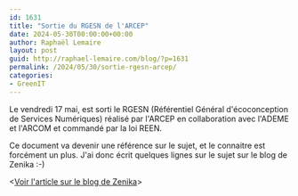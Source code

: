 ```yaml
---
id: 1631
title: "Sortie du RGESN de l'ARCEP"
date: 2024-05-30T00:00:00+00:00
author: Raphaël Lemaire
layout: post
guid: http://raphael-lemaire.com/blog/?p=1631
permalink: /2024/05/30/sortie-rgesn-arcep/
categories:
- GreenIT
---
```

Le vendredi 17 mai, est sorti le RGESN (Référentiel Général d'écoconception de Services Numériques) réalisé par l'ARCEP
en collaboration avec l'ADEME et l'ARCOM et commandé par la loi REEN.

Ce document va devenir une référence sur le sujet, et le connaitre est forcément un plus. J'ai donc écrit quelques 
lignes sur le sujet sur le blog de Zenika :-)

<[Voir l'article sur le blog de Zenika](https://blog.zenika.com/2024/05/29/sortie-du-referentiel-general-decoconception-de-services-numeriques-de-larcep-un-document-a-connaitre/)>
